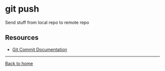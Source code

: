 # git push

Send stuff from local repo to remote repo

## Resources

- [Git Commit Documentation](https://git-scm.com/docs/git-push)

---

[Back to home](../README.md)